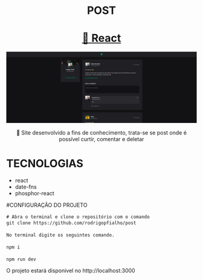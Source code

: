 <h1 align="center">POST</h1>

<h1 align="center">
    <a href="https://pt-br.reactjs.org/">🔗 React</a>
</h1>

<p align="center"> 
    <img src="./src/assets/p1.png">
</p>

<p align="center">🚀 Site desenvolvido a fins de conhecimento, trata-se se post onde é possível curtir, comentar e deletar</p>

# TECNOLOGIAS 
<ul>
  <li>react</li>
  <li>date-fns</li>
  <li>phosphor-react</li>
</ul>

#CONFIGURAÇÃO DO PROJETO
```
# Abra o terminal e clone o repositório com o comando
git clone https://github.com/rodrigopfialho/post

No terminal digite os seguintes comando.

npm i

npm run dev
```
<span>O projeto estará disponivel no  http://localhost:3000</span>


